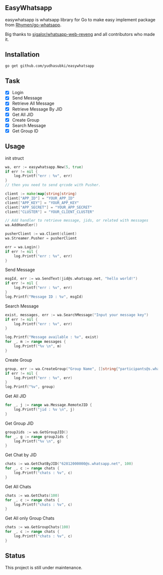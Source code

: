 ## EasyWhatsapp

easywhatsapp is whatsapp library for Go to make easy implement package from [Rhymen/go-whatsapp](https://github.com/Rhymen/go-whatsapp).

Big thanks to [sigalor/whatsapp-web-reveng](https://github.com/sigalor/whatsapp-web-reveng) and all contributors who made it.

## Installation
```bash
go get github.com/yudhasubki/easywhatsapp
```

## Task
- [x] Login
- [x] Send Message
- [x] Retrieve All Message
- [x] Retrieve Message By JID
- [x] Get All JID
- [x] Create Group
- [x] Search Message
- [x] Get Group ID

## Usage

init struct
```go
wa, err := easywhatsapp.New(5, true)
if err != nil {
    log.Printf("err : %v", err)
}
// then you need to send qrcode with Pusher. 

client := make(map[string]string)
client["APP_ID"] = "YOUR_APP_ID"
client["APP_KEY"] = "YOUR_APP_KEY"
client["APP_SECRET"] = "YOUR_APP_SECRET"
client["CLUSTER"] = "YOUR_CLIENT_CLUSTER"

// Add handler to retrieve message, jids, or related with messages
wa.AddHandler()

pusherClient := wa.Client(client)
wa.Streamer.Pusher = pusherClient

err = wa.Login()
if err != nil {
    log.Printf("err : %v", err)
}
```

Send Message
```go
msgId, err := wa.SendText(jid@s.whatsapp.net, "hello world!")
if err != nil {
    log.Printf("err : %v", err)
}
log.Printf("Message ID : %v", msgId)
```

Search Message
```go
exist, messages, err := wa.SearchMessage("Input your message key")
if err != nil {
    log.Printf("err : %v", err)
}

log.Printf("Message available : %v", exist)
for _, m := range messages {
    log.Printf("%v \n", m)
}
```

Create Group
```go
group, err := wa.CreateGroup("Group Name", []string{"participants@s.whatsapp.net, ..."})
if err != nil {
    log.Printf("err : %v", err)
}
log.Printf("%v", group)
```

Get All JID
```go
for _, j := range wa.Message.RemoteJID {
    log.Printf("jid : %v \n", j)
}
```

Get Group JID
```go
groupJids := wa.GetGroupJID()
for _, g := range groupJids {
    log.Printf("%v \n", g)
}
```

Get Chat by JID
```go
chats := wa.GetChatByJID("62812000000@s.whatsapp.net", 100)
for _, c := range chats {
    log.Printf("chats : %v", c)
}
```

Get All Chats
```go
chats := wa.GetChats(100)
for _, c := range chats {
    log.Printf("chats : %v", c)
}
```

Get All only Group Chats
```go
chats := wa.GetGroupChats(100)
for _, c := range chats {
    log.Printf("chats : %v", c)
}
```

## Status
This project is still under maintenance.
